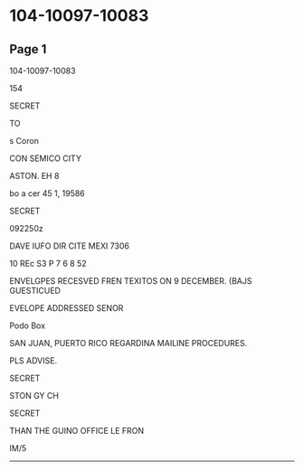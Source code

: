 # 104-10097-10083

## Page 1

104-10097-10083

154

SECRET

TO

s Coron

CON SEMICO CITY

ASTON. EH 8

bo a cer 45 1, 19586

SECRET

092250z

DAVE IUFO DIR CITE MEXI 7306

10 REc S3 P 7 6 8 52

ENVELGPES RECESVED FREN TEXITOS ON 9 DECEMBER. (BAJS GUESTICUED

EVELOPE ADDRESSED SENOR

Podo Box

SAN JUAN, PUERTO RICO REGARDINA MAILINE PROCEDURES.

PLS ADVISE.

SECRET

STON GY CH

SECRET

THAN THE GUINO OFFICE LE FRON

IM/5

---


